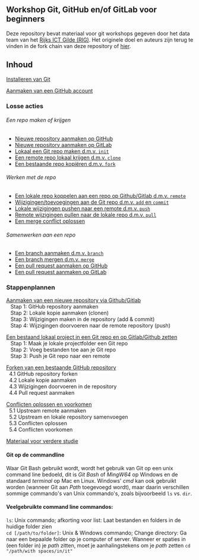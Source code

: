## Workshop Git, GitHub en/of GitLab voor beginners
Deze repository bevat materiaal voor git workshops gegeven door het data team van het [Rijks ICT Gilde (RIG)](https://www.ubrijk.nl/service/rijks-ict-gilde). Het originele doel en auteurs zijn terug te vinden in de fork chain van deze repository of [hier](https://github.com/KennisnetwerkDataScience/git-en-github-workshop). 

## Inhoud
[Installeren van Git](1-installeren-van-git.md)  

[Aanmaken van een GitHub account](2-aanmaken-van-een-github-account.md)  


### Losse acties
###### Een repo maken of krijgen
- [Nieuwe repository aanmaken op GitHub](./aanmaken-nieuwe-repo-github.md)   
- [Nieuwe repository aanmaken op GitLab](./aanmaken-nieuwe-repo-gitlab.md) 
- [Lokaal een Git repo maken d.m.v. `init`](./lokale-git-init.md)  
- [Een remote repo lokaal krijgen d.m.v. `clone`](./git-clone-repository.md)
- [Een bestaande repo kopiëren d.m.v. `fork`](fork-repository.md)
    
###### Werken met de repo  
- [Een lokale repo koppelen aan een repo op Github/Gitlab d.m.v. `remote`](./git-add-remotes.md)
- [Wijzigingen/toevoegingen aan de Git repo d.m.v. `add` en `commit`](git-add-and-commit-files.md)   
- [Lokale wijzigingen pushen naar een remote d.m.v. `push`](git-push-naar-remote-repo.md)
- [Remote wijzigingen pullen naar de lokale repo d.m.v. `pull`](git-pull-from-remote.md)
- [Een merge conflict oplossen](./git-merge-conflict.md)

###### Samenwerken aan een repo
- [Een branch aanmaken d.m.v. `branch`](./git-branch.md)
- [Een branch mergen d.m.v. `merge`](./git-merge-branch.md)
- [Een pull request aanmaken op GitHub](./github-pull-request.md)
- [Een pull request aanmaken op GitLab](./gitlab-pull-request.md)


### Stappenplannen
[Aanmaken van een nieuwe repository via Github/Gitlab](./remote-aanmaken-van-een-nieuwe-repository.md)  
&nbsp;&nbsp; Stap 1: GitHub repository aanmaken    
&nbsp;&nbsp; Stap 2: Lokale kopie aanmaken (clonen)     
&nbsp;&nbsp; Stap 3: Wijzigingen maken in de repository (add & commit)     
&nbsp;&nbsp; Stap 4: Wijzigingen doorvoeren naar de remote repository (push)     

[Een bestaand lokaal project in een Git repo en op Gitlab/Github zetten](./pushen-van-een-bestaand-lokaal-project.md)   
&nbsp;&nbsp; Stap 1: Maak je lokale projectfolder een Git repo    
&nbsp;&nbsp; Stap 2: Voeg bestanden toe aan je Git repo     
&nbsp;&nbsp; Stap 3: Push je Git repo naar een remote     

[Forken van een bestaande GitHub repository](4-bijdragen-aan-een-repository-van-een-ander.md)  
&nbsp;&nbsp;4.1 GitHub repository forken  
&nbsp;&nbsp;4.2 Lokale kopie aanmaken     
&nbsp;&nbsp;4.3 Wijzigingen doorvoeren in de repository  
&nbsp;&nbsp;4.4 Pull request aanmaken

[Conflicten oplossen en voorkomen](5-conflicten-oplossen-en-voorkomen.md)  
&nbsp;&nbsp;5.1 Upstream remote aanmaken  
&nbsp;&nbsp;5.2 Upstream en lokale repository samenvoegen    
&nbsp;&nbsp;5.3 Conflicten oplossen     
&nbsp;&nbsp;5.4 Conflicten voorkomen      

[Materiaal voor verdere studie](6-materiaal-voor-verdere-studie.md)  


#### Git op de commandline
Waar Git Bash gebruikt wordt, wordt het gebruik van Git op een unix command line bedoeld, dit is *Git Bash* of *MingW64* op Windows en de standaard 
*terminal* op Mac en Linux. Windows' *cmd* kan ook gebruikt worden (wanneer Git aan *Path* toegevoegd wordt), 
maar daarin verschillen sommige commando's van Unix commando's, zoals bijvoorbeeld `ls` vs. `dir`. 

#### Veelgebruikte command line commandos:  
`ls`: Unix commando; afkorting voor list: Laat bestanden en folders in de huidige folder zien  
`cd [/path/to/folder]`: Unix & Windows commando; Change directory: Ga naar een bepaalde folder op je computer of server. 
Wanneer er spaties in (een folder in) je *path* zitten, moet je aanhalingstekens om je *path* zetten `cd "/path/with spaces/in/it"` 
